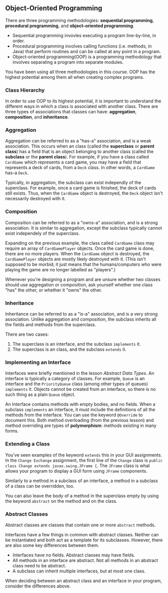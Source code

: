 ## Object-Oriented Programming

There are three programming methodologies: **sequential programming**, **procedural programming**, and **object-oriented programming**. 

* Sequential programming invovles executing a program line-by-line, in order.
* Procedural programming involves calling functions (i.e. methods, in Java) that perform routines and can be called at any point in a program.
* Object-oriented programming(OOP) is a programming methodology that involves separating a program into separate modules.

You have been using all three methodologies in this course. OOP has the highest potential among them all when creating complex programs. 


### Class Hierarchy

In order to use OOP to its highest potential, it is important to understand the different ways in which a class is associated with another class. There are three types of associations that classes can have: **aggregation**, **composition**, and **inheritance**.


### Aggregation
Aggregation can be referred to as a "has-a" association, and is a weak association. This occurs when an class (called the **superclass** or **parent class**) has a field that is an object belonging to another class (called the **subclass** or the **parent class**). For example, if you have a class called `CardGame` which represents a card game, you may have a field that represents a deck of cards, from a `Deck` class. In other words, a `CardGame` has-a `Deck`. 

Typically, in aggregation, the subclass can exist independly of the superclass. For example, once a card game is finished, the deck of cards still exists. Thus, when the `CardGame` object is destroyed, the `Deck` object isn't necessarily destroyed with it.


### Composition
Composition can be referred to as a "owns-a" association, and is a strong association. It is similar to aggregation, except the subclass typically cannot exist independely of the superclass.

Expanding on the previous example, the class called `CardGame` class may require an array of `CardGamePlayer` objects. Once the card game is done, there are no more players.  When the `CardGame` object is destroyed, the `CardGamePlayer` objects are mostly likely destroyed with it. (This isn't supposed to be morbid; it just means that the humans/computers who were playing the game are no longer labelled as "players".)

Whenever you're designing a program and are unsure whether two classes should use aggregation or composition, ask yourself whether one class "has" the other, or whether it "owns" the other.


### Inheritance
Inheritance can be referred to as a "is-a" association, and is a very strong association. Unlike aggregation and composition, the subclass inherits all the fields and methods from the superclass. 

There are two cases:
1. The superclass is an interface, and the subclass `implements` it.
2. The superclass is an class, and the subclass `extends` it.


### Implementing an Interface
Interfaces were briefly mentioned in the lesson *Abstract Data Types*. An interface is typically a category of classes. For example, `Queue` is an interface and the `PriorityQueue` class (among other types of queues) `implements` it. Objects cannot  be created from an interface, so there is no such thing as a plain `Queue` object.

An Interface contains methods with empty bodies, and no fields. When a subclass `implements` an interface, it must include the definitions of all the methods from the interface. You can use the keyword `@Override` to document this. Both method overloading (from the previous lesson) and method overriding are types of **polymorphism**: methods existing in many forms.


### Extending a Class
You've seen examples of the keyword `extends` this in your GUI assignments. In the `Change Exchange` assignment, the first line of the `Change` class is `public class Change extends javax.swing.JFrame {`. The `JFrame` class is what allows your program to display a GUI form using `JFrame` components.

Similarly to a method in a subclass of an interface, a method in a subclass of a class can be overridden, too. 

You can also leave the body of a method in the superclass empty by using the keyword `abstract` on the method and on the class.


### Abstract Classes

Abstract classes are classes that contain one or more `abstract` methods.

Interfaces have a few things in common with abstract classes. Neither can be instantiated and both act as a template for its subclasses. However, there are also some key differences between them. 

* Interfaces have no fields. Abstract classes may have fields.
* All methods in an interface are abstract. Not all methods in an abstract class need to be abstract.
* A subclass can inherit multiple interfaces, but at most one class.

When deciding between an abstract class and an interface in your program, consider the differences above.
